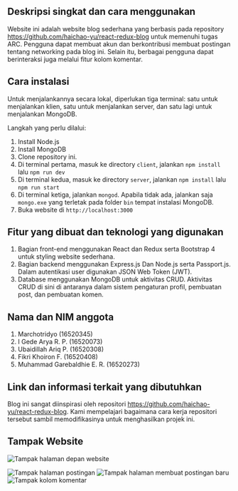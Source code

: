 ## Deskripsi singkat dan cara menggunakan
Website ini adalah website blog sederhana yang berbasis pada repository https://github.com/haichao-yu/react-redux-blog untuk memenuhi tugas ARC. Pengguna dapat membuat akun dan berkontribusi membuat postingan tentang networking pada blog ini. Selain itu, berbagai pengguna dapat berinteraksi juga melalui fitur kolom komentar.

## Cara instalasi
Untuk menjalankannya secara lokal, diperlukan tiga terminal: satu untuk menjalankan klien, satu untuk menjalankan server, dan satu lagi untuk menjalankan MongoDB.

Langkah yang perlu dilalui:

 1. Install Node.js
 2. Install MongoDB
 3. Clone repository ini.
 4. Di terminal pertama, masuk ke directory `client`, jalankan `npm install` lalu `npm run dev`
 5. Di terminal kedua, masuk ke directory `server`, jalankan `npm install` lalu `npm run start`
 6. Di terminal ketiga, jalankan `mongod`. Apabila tidak ada, jalankan saja `mongo.exe` yang terletak pada folder `bin` tempat instalasi MongoDB.
 7. Buka website di `http://localhost:3000`

## Fitur yang dibuat dan teknologi yang digunakan

 1. Bagian front-end menggunakan React dan Redux serta Bootstrap 4 untuk styling website sederhana.
 2. Bagian backend menggunakan Express.js Dan Node.js serta Passport.js. Dalam autentikasi user digunakan JSON Web Token (JWT).
 3. Database menggunakan MongoDB untuk aktivitas CRUD. Aktivitas CRUD di sini di antaranya dalam sistem pengaturan profil, pembuatan post, dan pembuatan komen.

## Nama dan NIM anggota
1. Marchotridyo (16520345)
2. I Gede Arya R. P. (16520073)
3. Ubaidillah Ariq P. (16520308)
4. Fikri Khoiron F. (16520408)
5. Muhammad Garebaldhie E. R. (16520273)

##  Link dan informasi terkait yang dibutuhkan
Blog ini sangat diinspirasi oleh repositori https://github.com/haichao-yu/react-redux-blog. Kami mempelajari bagaimana cara kerja repositori tersebut sambil memodifikasinya untuk menghasilkan projek ini.

## Tampak Website
![Tampak halaman depan website](https://i.ibb.co/BK3rYgt/image.png)

![Tampak halaman postingan](https://i.ibb.co/FzLv8Pp/image.png)
![Tampak halaman membuat postingan baru](https://i.ibb.co/Rh4yzrT/image.png)
![Tampak kolom komentar](https://i.ibb.co/nch0QqQ/image.png)